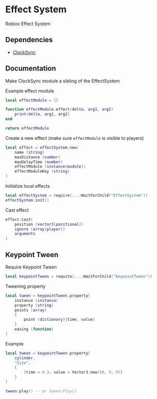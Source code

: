 # Effect System
Roblox Effect System

## Dependencies
- [ClockSync](https://github.com/Kenji-Shore/Roblox-Client-Server-Time-Sync-Module)

## Documentation
Make ClockSync module a sibling of the EffectSystem

Example effect module
```lua
local effectModule = {}

function effectModule.effect(delta, arg1, arg2)
	print(delta, arg1, arg2)
end

return effectModule
```

Create a new effect (make sure `effectModule` is visible to players)
```lua
local effect = effectSystem.new(
	name (string)
	maxDistance (number)
	maxDelayTime (number)
	effectModule (instance[module])
	effectModuleKey (string)
)
```

Initialize local effects
```lua
local effectSystem = require(...:WaitForChild("EffectSystem"))
effectSystem.init()
```

Cast effect
```lua
effect:cast(
	position (vector3[positional])
	ignore (array[player])
	arguments
)
```

## Keypoint Tween
Require Keypoint Tween
```lua
local keypointTween = requite(...:WaitForChild("KeypointTween"))
```

Tweening property
```lua
local tween = keypointTween.property(
	instance (instance)
	property (string)
	points (array)
	{
		point (dictionary)[time, value]
	}
	easing (function)
)
```

Example
```lua
local tween = keypointTween.property(
	cylinder,
	"Size",
	{
		{time = 0.3, value = Vector3.new(50, 9, 9)}
	}
)

tween:play() -- or tween:Play()
```
